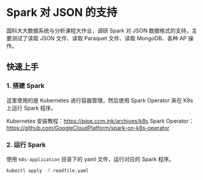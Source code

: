 # Spark 对 JSON 的支持

国科大大数据系统与分析课程大作业，调研 Spark 对 JSON 数据格式的支持，主要测试了读取 JSON 文件、读取 Paraquet 文件、读取 MongoDB、各种 AP 操作。

## 快速上手
### 1. 搭建 Spark
这里使用的是 Kubernetes 进行容器管理，然后使用 Spark Operator 来在 K8s 上运行 Spark 程序。

Kubernetes 安装教程：https://pipe.ccm.ink/archives/k8s
Spark Operator：https://github.com/GoogleCloudPlatform/spark-on-k8s-operator

### 2. 运行 Spark

使用 `k8s-application` 目录下的 yaml 文件，运行对应的 Spark 程序。
```bash
kubectl apply -f readfile.yaml
```
